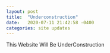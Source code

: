 ```yaml
---
layout: post
title:  "Underconstruction"
date:   2020-07-11 21:42:58 -0400
categories: site updates
---
```


This Website Will Be UnderConstruction